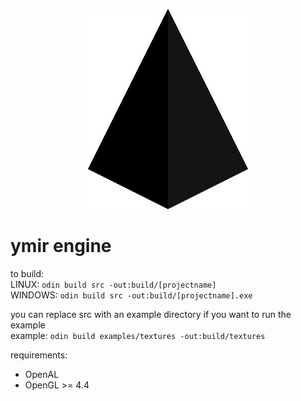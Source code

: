 <p align="center">
    <img width=256 height=320 src="ymir%20engine%20logo.png">
</p>

<p align="center"><h1>ymir engine</h1></p>

to build:  
LINUX: `odin build src -out:build/[projectname]`  
WINDOWS: `odin build src -out:build/[projectname].exe`  

you can replace src with an example directory if you want to run the example  
example: `odin build examples/textures -out:build/textures`

requirements:
* OpenAL
* OpenGL >= 4.4
